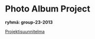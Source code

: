 Photo Album Project
===============

**ryhmä: group-23-2013**

[Projektisuunnitelma](docs/projectplan.md)

